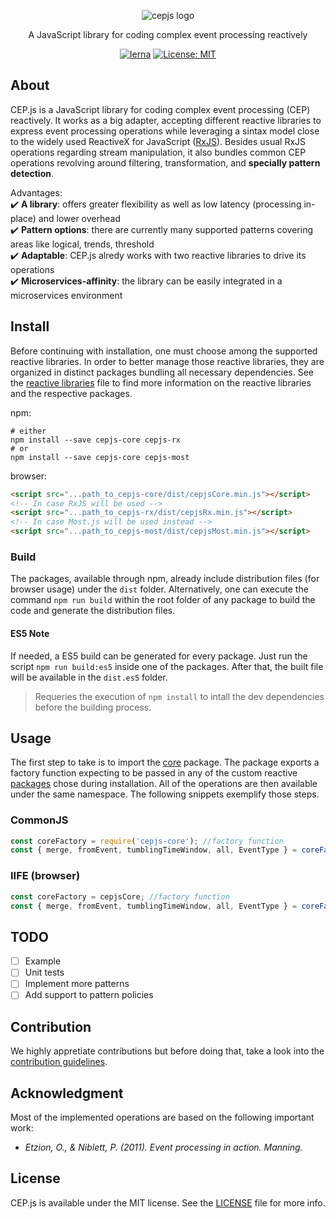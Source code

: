 <p align="center">
    <img src="https://user-images.githubusercontent.com/4553211/57256072-1255de00-702c-11e9-9e38-479d4f4ac34f.png" alt="cepjs logo">
</p>

<p align="center">
    A JavaScript library for coding complex event processing reactively
</p>

<p align="center">
    <a href="https://lerna.js.org/"><img src="https://img.shields.io/badge/maintained%20with-lerna-cc00ff.svg" alt="lerna"></a>
    <a href="https://opensource.org/licenses/MIT"><img src="https://img.shields.io/badge/License-MIT-yellow.svg" alt="License: MIT"></a>
</p>

## About
CEP.js is a JavaScript library for coding complex event processing (CEP) reactively. It works as a big adapter, accepting different reactive libraries to express event processing operations while leveraging a sintax model close to the widely used ReactiveX for JavaScript ([RxJS](https://github.com/ReactiveX/rxjs)). Besides usual RxJS operations regarding stream manipulation, it also bundles common CEP operations revolving around filtering, transformation, and **specially pattern detection**.

Advantages:
<br>:heavy_check_mark: **A library**: offers greater flexibility as well as low latency (processing in-place) and lower overhead
<br>:heavy_check_mark: **Pattern options**: there are currently many supported patterns covering areas like logical, trends, threshold
<br>:heavy_check_mark: **Adaptable**: CEP.js alredy works with two reactive libraries to drive its operations
<br>:heavy_check_mark: **Microservices-affinity**: the library can be easily integrated in a microservices environment

## Install
Before continuing with installation, one must choose among the supported reactive libraries. In order to better manage those reactive libraries, they are organized in distinct packages bundling all necessary dependencies. See the [reactive libraries](REACTIVE-LIBRARIES.md) file to find more information on the reactive libraries and the respective packages.

npm:
```ssh
# either
npm install --save cepjs-core cepjs-rx
# or
npm install --save cepjs-core cepjs-most
```
browser:
```html
<script src="...path_to_cepjs-core/dist/cepjsCore.min.js"></script>
<!-- In case RxJS will be used -->
<script src="...path_to_cepjs-rx/dist/cepjsRx.min.js"></script>
<!-- In case Most.js will be used instead -->
<script src="...path_to_cepjs-most/dist/cepjsMost.min.js"></script>
```
### Build
The packages, available through npm, already include distribution files (for browser usage) under the `dist` folder. Alternatively, one can execute the command `npm run build` within the root folder of any package to build the code and generate the distribution files.

#### ES5 Note
If needed, a ES5 build can be generated for every package. Just run the script `npm run build:es5` inside one of the packages. After that, the built file will be available in the `dist.es5` folder.

> Requeries the execution of `npm install` to intall the dev dependencies before the building process.

## Usage
The first step to take is to import the [core](./packages/cepjs-core) package. The package exports a factory function expecting to be passed in any of the custom reactive [packages](REACTIVE-LIBRARIES.md) chose during installation. All of the operations are then available under the same namespace. The following snippets exemplify those steps.

### CommonJS
```JavaScript
const coreFactory = require('cepjs-core'); //factory function
const { merge, fromEvent, tumblingTimeWindow, all, EventType } = coreFactory(require('cepjs-rx')); //access some operations
```
### IIFE (browser)
```JavaScript
const coreFactory = cepjsCore; //factory function
const { merge, fromEvent, tumblingTimeWindow, all, EventType } = coreFactory(cepjsRx); //access some operations
```

## TODO
- [ ] Example
- [ ] Unit tests
- [ ] Implement more patterns
- [ ] Add support to pattern policies

## Contribution
We highly appretiate contributions but before doing that, take a look into the [contribution guidelines](https://github.com/RxCEP/cepjs/blob/master/CONTRIBUTING.md).

## Acknowledgment
Most of the implemented operations are based on the following important work:

* *Etzion, O., & Niblett, P. (2011). Event processing in action. Manning.*

## License
CEP.js is available under the MIT license. See the [LICENSE](https://github.com/RxCEP/cepjs/blob/master/LICENSE) file for more info.
